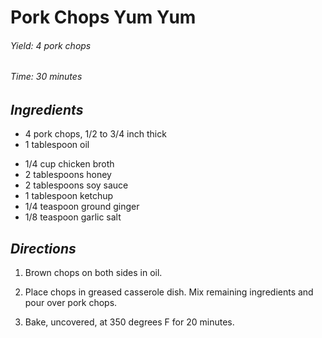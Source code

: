 # Pork Chops Yum Yum

######  Yield: 4 pork chops
######  Time: 30 minutes

##  *Ingredients*

- 4 pork chops, 1/2 to 3/4 inch thick
- 1 tablespoon oil
<!-- -->
- 1/4 cup chicken broth
- 2 tablespoons honey
- 2 tablespoons soy sauce
- 1 tablespoon ketchup
- 1/4 teaspoon ground ginger
- 1/8 teaspoon garlic salt

##  *Directions*

1. Brown chops on both sides in oil.

2. Place chops in greased casserole dish.  Mix remaining ingredients and
pour over pork chops.

3. Bake, uncovered, at 350 degrees F for 20 minutes.